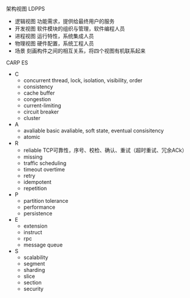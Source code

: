 架构视图 LDPPS
- 逻辑视图 功能需求，提供给最终用户的服务
- 开发视图 软件模块的组织与管理，软件编程人员
- 进程视图 运行特性，系统集成人员
- 物理视图 硬件配置，系统工程人员
- 场景 刻画构件之间的相互关系，将四个视图有机联系起来


CARP ES
- C
  - concurrent thread, lock, isolation, visibility, order
  - consistency
  - cache buffer
  - congestion
  - current-limiting
  - circuit breaker
  - cluster
- A
  - avaliable basic avaliable, soft state, eventual consisitency
  - atomic
- R
  - reliable TCP可靠性，序号、校检、确认、重试（超时重试、冗余ACk）
  - missing
  - traffic scheduling
  - timeout overtime
  - retry
  - idempotent
  - repetition
- P
  - partition tolerance
  - performance
  - persistence
- E
  - extension
  - instruct
  - rpc
  - message queue
- S
  - scalability
  - segment
  - sharding
  - slice
  - section
  - security